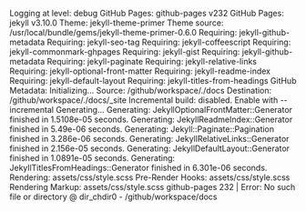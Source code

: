 Logging at level: debug GitHub Pages: github-pages v232 GitHub Pages: jekyll v3.10.0 Theme: jekyll-theme-primer Theme source: /usr/local/bundle/gems/jekyll-theme-primer-0.6.0 Requiring: jekyll-github-metadata Requiring: jekyll-seo-tag Requiring: jekyll-coffeescript Requiring: jekyll-commonmark-ghpages Requiring: jekyll-gist Requiring: jekyll-github-metadata Requiring: jekyll-paginate Requiring: jekyll-relative-links Requiring: jekyll-optional-front-matter Requiring: jekyll-readme-index Requiring: jekyll-default-layout Requiring: jekyll-titles-from-headings GitHub Metadata: Initializing... Source: /github/workspace/./docs Destination: /github/workspace/./docs/_site Incremental build: disabled. Enable with --incremental Generating... Generating: JekyllOptionalFrontMatter::Generator finished in 1.5108e-05 seconds. Generating: JekyllReadmeIndex::Generator finished in 5.49e-06 seconds. Generating: Jekyll::Paginate::Pagination finished in 3.286e-06 seconds. Generating: JekyllRelativeLinks::Generator finished in 2.156e-05 seconds. Generating: JekyllDefaultLayout::Generator finished in 1.0891e-05 seconds. Generating: JekyllTitlesFromHeadings::Generator finished in 6.301e-06 seconds. Rendering: assets/css/style.scss Pre-Render Hooks: assets/css/style.scss Rendering Markup: assets/css/style.scss github-pages 232 | Error: No such file or directory @ dir_chdir0 - /github/workspace/docs 
